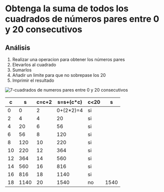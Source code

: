 # Obtenga la suma de todos los cuadrados de números pares entre 0 y 20 consecutivos

## Análisis
1. Realizar una operacion para obtener los números pares
2. Elevarlos al cuadrado
3. Sumarlos
4. Añadir un limite para que no sobrepase los 20
5. Imprimir el resultado

![7-cuadrados de numeros pares entre 0 y 20 consecutivos](https://github.com/Jpandurre/Apuntes-primera-parcial-/assets/145734894/7cad5b4e-1c47-4bb3-b686-fa28f203445f)

| c  | s    | c=c+2 | s=s+(c*c) | c<20 | s    |
|----|------|-------|-----------|------|------|
| 0  | 0    | 2     | 0+(2*2)=4 | si   |      |
| 2  | 4    | 4     | 20        | si   |      |
| 4  | 20   | 6     | 56        | si   |      |
| 6  | 56   | 8     | 120       | si   |      |
| 8  | 120  | 10    | 220       | si   |      |
| 10 | 220  | 12    | 364       | si   |      |
| 12 | 364  | 14    | 560       | si   |      |
| 14 | 560  | 16    | 816       | si   |      |
| 16 | 816  | 18    | 1140      | si   |      |
| 18 | 1140 | 20    | 1540      | no   | 1540 |

